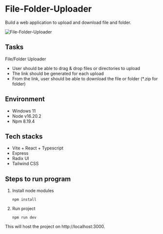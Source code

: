 # File-Folder-Uploader
Build a web application to upload and download file and folder.

![File-Folder-Uploader](image.png)

## Tasks
File/Folder Uploader
- User should be able to drag & drop files or directories to upload
- The link should be generated for each upload
- From the link, user should be able to download the file or folder (*.zip for folder)

## Environment
- Windows 11
- Node v16.20.2
- Npm 8.19.4

## Tech stacks
- Vite + React + Typescript
- Express
- Radix UI
- Tailwind CSS

## Steps to run program
1. Install node modules
   ```shell
   npm install
   ```

2. Run project
   ```shell
   npm run dev
   ```
This will host the project on http://localhost:3000.